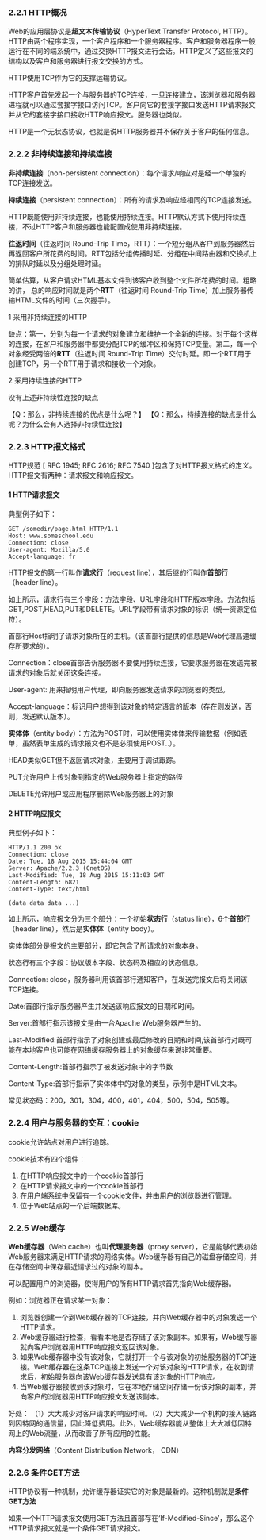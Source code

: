 ### 2.2.1 HTTP概况

Web的应用层协议是**超文本传输协议**（HyperText Transfer Protocol, HTTP）。HTTP由两个程序实现，一个客户程序和一个服务器程序。客户和服务器程序一般运行在不同的端系统中，通过交换HTTP报文进行会话。HTTP定义了这些报文的结构以及客户和服务器进行报文交换的方式。

HTTP使用TCP作为它的支撑运输协议。

HTTP客户首先发起一个与服务器的TCP连接，一旦连接建立，该浏览器和服务器进程就可以通过套接字接口访问TCP。客户向它的套接字接口发送HTTP请求报文并从它的套接字接口接收HTTP响应报文。服务器也类似。

HTTP是一个无状态协议，也就是说HTTP服务器并不保存关于客户的任何信息。

### 2.2.2 非持续连接和持续连接

**非持续连接**（non-persistent connection）：每个请求/响应对是经一个单独的TCP连接发送。

**持续连接**（persistent connection）：所有的请求及响应经相同的TCP连接发送。

HTTP既能使用非持续连接，也能使用持续连接。HTTP默认方式下使用持续连接，不过HTTP客户和服务器也能配置成使用非持续连接。

**往返时间**（往返时间 Round-Trip Time，RTT）：一个短分组从客户到服务器然后再返回客户所花费的时间。RTT包括分组传播时延、分组在中间路由器和交换机上的排队时延以及分组处理时延。

简单估算，从客户请求HTML基本文件到该客户收到整个文件所花费的时间。粗略的讲， 总的响应时间就是两个**RTT**（往返时间 Round-Trip Time）加上服务器传输HTML文件的时间（三次握手）。

1 采用非持续连接的HTTP

缺点：第一，分别为每一个请求的对象建立和维护一个全新的连接。对于每个这样的连接，在客户和服务器中都要分配TCP的缓冲区和保持TCP变量。第二，每一个对象经受两倍的**RTT**（往返时间 Round-Trip Time）交付时延。即一个RTT用于创建TCP，另一个RTT用于请求和接收一个对象。

2 采用持续连接的HTTP 

没有上述非持续性连接的缺点

【Q：那么，非持续连接的优点是什么呢？】
【Q：那么，持续连接的缺点是什么呢？为什么会有人选择非持续性连接】

### 2.2.3 HTTP报文格式

HTTP规范 [ RFC 1945; RFC 2616; RFC 7540 ]包含了对HTTP报文格式的定义。HTTP报文有两种：请求报文和响应报文。

#### 1 HTTP请求报文

典型例子如下：

```
GET /somedir/page.html HTTP/1.1
Host: www.someschool.edu
Connection: close
User-agent: Mozilla/5.0
Accept-language: fr
```
HTTP报文的第一行叫作**请求行**（request line），其后继的行叫作**首部行**（header line）。

如上所示，请求行有三个字段：方法字段、URL字段和HTTP版本字段。方法包括GET,POST,HEAD,PUT和DELETE。URL字段带有请求对象的标识（统一资源定位符）。

首部行Host指明了请求对象所在的主机。（该首部行提供的信息是Web代理高速缓存所要求的）。

Connection：close首部告诉服务器不要使用持续连接，它要求服务器在发送完被请求的对象后就关闭这条连接。

User-agent: 用来指明用户代理，即向服务器发送请求的浏览器的类型。

Accept-language：标识用户想得到该对象的特定语言的版本（存在则发送，否则，发送默认版本）。

**实体体**（entity body）：方法为POST时，可以使用实体体来传输数据（例如表单，虽然表单生成的请求报文也不是必须使用POST..）。

HEAD类似GET但不返回请求对象，主要用于调试跟踪。

PUT允许用户上传对象到指定的Web服务器上指定的路径

DELETE允许用户或应用程序删除Web服务器上的对象

#### 2 HTTP响应报文

典型例子如下：
```
HTTP/1.1 200 ok
Connection: close
Date: Tue, 18 Aug 2015 15:44:04 GMT
Server: Apache/2.2.3 (CnetOS)
Last-Modified: Tue, 18 Aug 2015 15:11:03 GMT
Content-Length: 6821
Content-Type: text/html

(data data data ...)
```
如上所示，响应报文分为三个部分：一个初始**状态行**（status line），6个**首部行**（header line），然后是**实体体**（entity body）。

实体体部分是报文的主要部分，即它包含了所请求的对象本身。

状态行有三个字段：协议版本字段、状态码及相应的状态信息。

Connection: close，服务器利用该首部行通知客户，在发送完报文后将关闭该TCP连接。

Date:首部行指示服务器产生并发送该响应报文的日期和时间。

Server:首部行指示该报文是由一台Apache Web服务器产生的。

Last-Modified:首部行指示了对象创建或最后修改的日期和时间,该首部行对既可能在本地客户也可能在网络缓存服务器上的对象缓存来说非常重要。

Content-Length:首部行指示了被发送对象中的字节数

Content-Type:首部行指示了实体体中的对象的类型，示例中是HTML文本。

常见状态码：200，301，304，400，401，404，500，504，505等。

### 2.2.4 用户与服务器的交互：cookie

cookie允许站点对用户进行追踪。

cookie技术有四个组件：

1. 在HTTP响应报文中的一个cookie首部行
2. 在HTTP请求报文中的一个cookie首部行
3. 在用户端系统中保留有一个cookie文件，并由用户的浏览器进行管理。
4. 位于Web站点的一个后端数据库。

### 2.2.5 Web缓存

**Web缓存器**（Web cache）也叫**代理服务器**（proxy server），它是能够代表初始Web服务器来满足HTTP请求的网络实体。Web缓存器有自己的磁盘存储空间，并在存储空间中保存最近请求过的对象的副本。

可以配置用户的浏览器，使得用户的所有HTTP请求首先指向Web缓存器。

例如：浏览器正在请求某一对象：

1. 浏览器创建一个到Web缓存器的TCP连接，并向Web缓存器中的对象发送一个HTTP请求。
2. Web缓存器进行检查，看看本地是否存储了该对象副本。如果有，Web缓存器就向客户浏览器用HTTP响应报文返回该对象。
3. 如果Web缓存器中没有该对象，它就打开一个与该对象的初始服务器的TCP连接。Web缓存器在这条TCP连接上发送一个对该对象的HTTP请求，在收到请求后，初始服务器向该Web缓存器发送具有该对象的HTTP响应。
4. 当Web缓存器接收到该对象时，它在本地存储空间存储一份该对象的副本，并向客户的浏览器用HTTP响应报文发送该副本。

好处： （1）大大减少对客户请求的响应时间。（2）大大减少一个机构的接入链路到因特网的通信量，因此降低费用。此外，Web缓存器能从整体上大大减低因特网上的Web流量，从而改善了所有应用的性能。

**内容分发网络**（Content Distribution Network， CDN）

### 2.2.6 条件GET方法

HTTP协议有一种机制，允许缓存器证实它的对象是最新的。这种机制就是**条件GET方法**

如果一个HTTP请求报文使用GET方法且首部存在‘If-Modified-Since’，那么这个HTTP请求报文就是一个条件GET请求报文。
